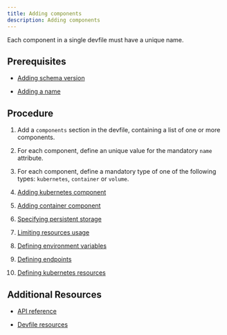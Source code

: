 ```yaml
---
title: Adding components
description: Adding components
---
```


Each component in a single devfile must have a unique name.

## Prerequisites

- [Adding schema version](./versions)

- [Adding a name](./metadata)

## Procedure

1. Add a `components` section in the devfile, containing a list of one
    or more components.

2. For each component, define an unique value for the mandatory `name`
    attribute.

3. For each component, define a mandatory type of one of the following
    types: `kubernetes`, `container` or `volume`.

4. [Adding kubernetes component](./adding-kubernetes-component)

5. [Adding container component](./adding-container-component)

6. [Specifying persistent storage](./specifying-persistent-storage)

7. [Limiting resources usage](./limiting-resources-usage)

8. [Defining environment variables](./defining-environment-variables)

9. [Defining endpoints](./defining-endpoints)

10. [Defining kubernetes resources](./defining-kubernetes-resources)

## Additional Resources

- [API reference](./devfile-schema)

- [Devfile resources](./resources)
